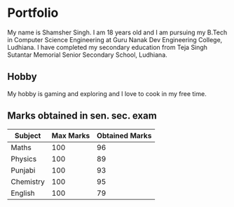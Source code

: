 # Portfolio

My name is Shamsher Singh. I am 18 years old and I am pursuing my B.Tech in Computer Science Engineering at Guru Nanak Dev Engineering College, Ludhiana. I have completed my secondary education from Teja Singh Sutantar Memorial Senior Secondary School, Ludhiana.

## Hobby

My hobby is gaming and exploring and I love to cook in my free time. 

## Marks obtained in sen. sec. exam

| Subject  | Max Marks | Obtained Marks |
|----------|-----------|----------------|
| Maths    | 100       | 96             |
| Physics  | 100       | 89             |
| Punjabi  | 100       | 93             |
| Chemistry| 100       | 95             |
| English  | 100       | 79             |